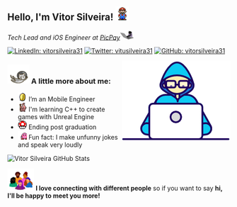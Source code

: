 <h2>Hello, I'm Vitor Silveira! <img src="https://github.com/Vitorsilveira31/Vitorsilveira31/blob/master/assets/mario.gif" width="30vw" alt="Mario"/></h2>
<p><em>Tech Lead and iOS Engineer at <a href="https://www.picpay.com">PicPay</a></em><img src="https://github.com/Vitorsilveira31/Vitorsilveira31/blob/master/assets/typing_cat.gif" width="30vw" alt="A typing cat"/></p>

[![LinkedIn: vitorsilveira31](https://img.shields.io/badge/-vitorsilveira31-blue?style=flat&logo=linkedin&logoColor=white&link=https://www.linkedin.com/in/vitorsilveira31/)](https://www.linkedin.com/in/vitorsilveira31/)
[![Twitter: vitusilveira31](https://img.shields.io/badge/-@vitusilveira31-1ca0f1?style=flat&labelColor=1ca0f1&logo=twitter&logoColor=white&link=https://twitter.com/vitusilveira31)](https://twitter.com/vitusilveira31)
[![GitHub: vitorsilveira31](https://img.shields.io/badge/-Follow-black?style=flat&logo=Github&logoColor=white&link=https://github.com/vitorsilveira31?tab=followers)](https://github.com/vitorsilveira31?tab=followers)

<img src="https://github.com/Vitorsilveira31/Vitorsilveira31/blob/master/assets/typing_guy.gif" align="right" alt="A typing guy"/>

### <img src="https://github.com/Vitorsilveira31/Vitorsilveira31/blob/master/assets/flying_cat.gif" width="50vw"/> A little more about me:

- <img src="https://github.com/Vitorsilveira31/Vitorsilveira31/blob/master/assets/coin.gif" width="20vw" alt="Coin spinning"/> I’m an Mobile Engineer
- <img src="https://github.com/Vitorsilveira31/Vitorsilveira31/blob/master/assets/gandalf_parrot.gif" width="20vw" alt="Gandalf parrot"/> I'm learning C++ to create games with Unreal Engine
- <img src="https://github.com/Vitorsilveira31/Vitorsilveira31/blob/master/assets/powerup.gif" width="20vw" alt="Power up spinning"/> Ending post graduation
- <img src="https://github.com/Vitorsilveira31/Vitorsilveira31/blob/master/assets/kirby.gif" width="20vw" alt="Kirby dancing"/> Fun fact: I make unfunny jokes and speak very loudly

<img src="https://github-readme-stats.vercel.app/api?username=vitorsilveira31&show_icons=true&title_color=5DD8FF&icon_color=FC5FA3&text_color=FFFFFF&bg_color=1F1F24" alt="Vitor Silveira GitHub Stats"/>


<img src="https://github.com/Vitorsilveira31/Vitorsilveira31/blob/master/assets/people.gif" width="60vw" alt="People approaching"/> <b>I love connecting with different people</b> so if you want to say <b>hi, I'll be happy to meet you more!</b>